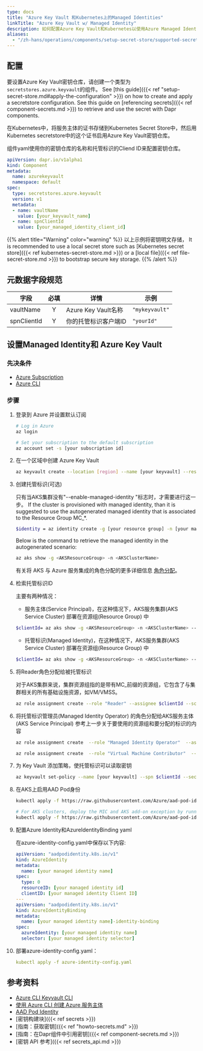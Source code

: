 ```yaml
---
type: docs
title: "Azure Key Vault 和Kubernetes上的Managed Identities"
linkTitle: "Azure Key Vault w/ Managed Identity"
description: 如何配置Azure Key Vault和Kubernetes以使用Azure Managed Identities来获取密钥
aliases:
  - "/zh-hans/operations/components/setup-secret-store/supported-secret-stores/azure-keyvault-managed-identity/"
---
```


## 配置

要设置Azure Key Vault密钥仓库，请创建一个类型为`secretstores.azure.keyvault`的组件。 See [this guide]({{< ref "setup-secret-store.md#apply-the-configuration" >}}) on how to create and apply a secretstore configuration. See this guide on [referencing secrets]({{< ref component-secrets.md >}}) to retrieve and use the secret with Dapr components.

在Kubernetes中，将服务主体的证书存储到Kubernetes Secret Store中，然后用Kubernetes secretstore中的这个证书启用Azure Key Vault密钥仓库。

组件yaml使用你的密钥仓库的名称和托管标识的Cliend ID来配置密钥仓库。

```yaml
apiVersion: dapr.io/v1alpha1
kind: Component
metadata:
  name: azurekeyvault
  namespace: default
spec:
  type: secretstores.azure.keyvault
  version: v1
  metadata:
  - name: vaultName
    value: [your_keyvault_name]
  - name: spnClientId
    value: [your_managed_identity_client_id]
```

{{% alert title="Warning" color="warning" %}}
以上示例将密钥明文存储， It is recommended to use a local secret store such as [Kubernetes secret store]({{< ref kubernetes-secret-store.md >}}) or a [local file]({{< ref file-secret-store.md >}}) to bootstrap secure key storage.
{{% /alert %}}

## 元数据字段规范

| 字段          | 必填 | 详情                | 示例             |
| ----------- |:--:| ----------------- | -------------- |
| vaultName   | Y  | Azure Key Vault名称 | `"mykeyvault"` |
| spnClientId | Y  | 你的托管标识客户端ID       | `"yourId"`     |

## 设置Managed Identity和 Azure Key Vault

### 先决条件

- [Azure Subscription](https://azure.microsoft.com/en-us/free/)
- [Azure CLI](https://docs.microsoft.com/en-us/cli/azure/install-azure-cli?view=azure-cli-latest)

### 步骤

1. 登录到 Azure 并设置默认订阅

    ```bash
    # Log in Azure
    az login

    # Set your subscription to the default subscription
    az account set -s [your subscription id]
    ```

2. 在一个区域中创建 Azure Key Vault

    ```bash
    az keyvault create --location [region] --name [your keyvault] --resource-group [your resource group]
    ```

3. 创建托管标识(可选)

    只有当AKS集群没有"--enable-managed-identity "标志时，才需要进行这一步。 If the cluster is provisioned with managed identity, than it is suggested to use the autogenerated managed identity that is associated to the Resource Group MC_*.

    ```bash
    $identity = az identity create -g [your resource group] -n [your managed identity name] -o json | ConvertFrom-Json
    ```

    Below is the command to retrieve the managed identity in the autogenerated scenario:

      ```bash
      az aks show -g <AKSResourceGroup> -n <AKSClusterName>
      ```
    有关将 AKS 与 Azure 服务集成的角色分配的更多详细信息 [角色分配](https://azure.github.io/aad-pod-identity/docs/getting-started/role-assignment/)。

4.  检索托管标识ID

    主要有两种情况：
    - 服务主体(Service Principal)，在这种情况下，AKS服务集群(AKS Service Cluster) 部署在资源组(Resource Group) 中

    ```bash
    $clientId= az aks show -g <AKSResourceGroup> -n <AKSClusterName> --query servicePrincipalProfile.clientId -otsv
    ```

    - 托管标识(Managed Identity)，在这种情况下，AKS服务集群(AKS Service Cluster) 部署在资源组(Resource Group) 中

    ```bash
    $clientId= az aks show -g <AKSResourceGroup> -n <AKSClusterName> --query identityProfile.kubeletidentity.clientId -otsv
    ```

5. 将Reader角色分配给被托管标识

    对于AKS集群来说，集群资源组指的是带有MC_前缀的资源组，它包含了与集群相关的所有基础设施资源，如VM/VMSS。

    ```bash
    az role assignment create --role "Reader" --assignee $clientId --scope /subscriptions/[your subscription id]/resourcegroups/[your resource group]
    ```

6. 将托管标识管理员(Managed Identity Operator) 的角色分配给AKS服务主体(AKS Service Principal) 参考上一步关于要使用的资源组和要分配的标识的内容
    ```bash
    az role assignment create  --role "Managed Identity Operator"  --assignee $clientId  --scope /subscriptions/[your subscription id]/resourcegroups/[your resource group]

    az role assignment create  --role "Virtual Machine Contributor"  --assignee $clientId  --scope /subscriptions/[your subscription id]/resourcegroups/[your resource group]
    ```

7. 为 Key Vault 添加策略，使托管标识可以读取密钥

    ```bash
    az keyvault set-policy --name [your keyvault] --spn $clientId --secret-permissions get list
    ```

8. 在AKS上启用AAD Pod身份

    ```bash
    kubectl apply -f https://raw.githubusercontent.com/Azure/aad-pod-identity/master/deploy/infra/deployment-rbac.yaml

    # For AKS clusters, deploy the MIC and AKS add-on exception by running -
    kubectl apply -f https://raw.githubusercontent.com/Azure/aad-pod-identity/master/deploy/infra/mic-exception.yaml
    ```

9. 配置Azure Identity和AzureIdentityBinding yaml

    在azure-identity-config.yaml中保存以下内容:

    ```yaml
    apiVersion: "aadpodidentity.k8s.io/v1"
    kind: AzureIdentity
    metadata:
      name: [your managed identity name]
    spec:
      type: 0
      resourceID: [your managed identity id]
      clientID: [your managed identity Client ID]
    ---
    apiVersion: "aadpodidentity.k8s.io/v1"
    kind: AzureIdentityBinding
    metadata:
      name: [your managed identity name]-identity-binding
    spec:
      azureIdentity: [your managed identity name]
      selector: [your managed identity selector]
    ```

10. 部署azure-identity-config.yaml：

    ```yaml
    kubectl apply -f azure-identity-config.yaml
    ```

## 参考资料
- [Azure CLI Keyvault CLI](https://docs.microsoft.com/en-us/cli/azure/keyvault?view=azure-cli-latest#az-keyvault-create)
- [使用 Azure CLI 创建 Azure 服务主体](https://docs.microsoft.com/en-us/cli/azure/create-an-azure-service-principal-azure-cli?view=azure-cli-latest)
- [AAD Pod Identity](https://github.com/Azure/aad-pod-identity)
- [密钥构建块]({{< ref secrets >}})
- [指南：获取密钥]({{< ref "howto-secrets.md" >}})
- [指南：在Dapr组件中引用密钥]({{< ref component-secrets.md >}})
- [密钥 API 参考]({{< ref secrets_api.md >}})
